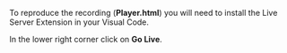 To reproduce the recording (**Player.html**) you will need to install the 
Live Server Extension in your Visual Code.

In the lower right corner click on **Go Live**.